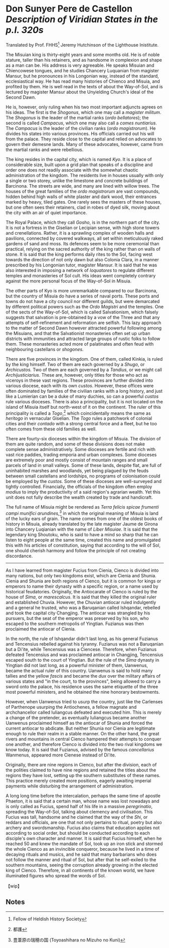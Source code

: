 # Don Sunyer Pere de Castellon *Description of Viridian States in the p.I. 320s*

Translated by Prof. FHHS[^3] Jeremy Hutchinson of the Lighthouse Inistitute.

The Misuian king is thirty-eight years and some months old. He is of noble stature, taller than his retainers, and as handsome in complexion and shape as a man can be. His address is very agreeable. He speaks Misuian and Chiencowese tongues, and he studies Chancery Luquanian from magister Mansur, but he pronounces in his Longonian way, instead of the standard, ecclesiastical way. He has read many histories of Chienco and Misuia, and profited by them. He is well read in the texts of about the Way-of-Sol, and is lectured by magister Mansur about the Unyielding Church's ideal of the Second Dawn.

He is, however, only ruling when his two most important adjuncts agrees on his ideas. The first is the *Shogonus*, which one may call a *magister militum*. The *Shogonus* is the leader of the martial ranks (*ordo bellatores*); the second is called *Campacus*, which one may also call a *comes nuntiarius*. The *Campacus* is the leader of the civilian ranks (*ordo magistrorum*). He divides his states into various provinces. His officials carried out his will from the palace. They reside close to the capital and relied on advocates to govern their demesne lands. Many of these advocates, however, came from the martial ranks and were rebellious.

The king resides in the capital city, which is named *Kyo*. It is a place of considerable size, built upon a grid plan that speaks of a discipline and order one does not readily associate with the somewhat chaotic administration of the kingdom. The residents live in houses usually with only a single or two storey, unlike the limestone and concrete buildings of Barcinona. The streets are wide, and many are lined with willow trees. The houses of the great families of the *ordo magistrorum* are vast compounds, hidden behind high walls of white plaster and dark wood, their entrances marked by heavy, tiled gates. One rarely sees the masters of these houses, but one often sees their retainers, clad in robes of dyed silk, moving about the city with an air of quiet importance.

The Royal Palace, which they call *Gosho*, is in the northern part of the city. It is not a fortress in the Giselian or Lecipian sense, with high stone towers and crenellations. Rather, it is a sprawling complex of wooden halls and pavilions, connected by covered walkways, all set within meticulously raked gardens of sand and moss. Its defences seem to be more ceremonial than practical, relying on the sacred authority of the king rather than on walls of stone. It is said that the king performs daily rites to the Sol, facing west towards the direction of not only dawn but also Colonia Clara, in a manner prescribed by his Longonian tutor, magister Mansur. It is said that he was also interested in imposing a network of *loquatores* to regulate different temples and monasteries of Sol cult. His ideas went completely contrary against the more personal focus of the Way-of-Sol in Misuia.

The other parts of Kyo is more unremarkable compared to our Barcinona, but the country of Misuia do have a series of naval ports. These ports and towns do not have a city council nor different guilds, but were demarcated by different political powers such as the *Ordo Magistri* and the temples. One of the sects of the Way-of-Sol, which is called Salvationism, which falsely suggests that salvation is pre-obtained by a vow of the Three and that any attempts of self-refinement and reformation are selfish. This lazy approach to the matter of Second Dawn however attracted powerful following among the Misuians, and that the Salvationist monasteries often set up urban districts with immunities and attracted large groups of rustic folks to follow them. These monasteries acted more of palatinates and often feud with neighbouring castellans or *shogones.*

There are five provinces in the kingdom. One of them, called Kinkia, is ruled by the king himself. Two of them are each governed by a *Shugo*, or *Archicustos.* Two of them are each governed by a *Tandius*, or we might call *Archijusticiarius.* These are, however, only titles for those who act as viceroys in these vast regions. These provinces are further divided into various diocese, each with its own *custos*. However, these offices were often dominated by families of the civilian ranks with a long history, and just like a Lumierian can be a duke of many duchies, so can a powerful *custos* rule various dioceses. There is also a principality, but it is not located on the island of Misuia itself but north-west of it on the continent. The ruler of this principality is called a *Togo*,[^2] which coincidentally means the same as *heritogo* in vernacular Giselian. The *Togo* rules a patchwork of colonial cities and their *contado* with a strong central force and a fleet, but he too often comes from these old families as well.

There are fourty-six dioceses within the kingdom of Misuia. The division of them are quite random, and some of these divisions does not make complete sense administratively. Some dioceses are fertile and rich with vast rice paddies, trading emporia and urban complexes. Some dioceses are extremely poor and mostly consist of mountain ranges and small parcels of land in small valleys. Some of these lands, despite flat, are full of uninhabited marshes and woodlands, yet being plagued by the feuds between small castellans and lordships, no programs of colonisation could be employed by the *custos.* Some of these dioceses are well-surveyed and tightly controlled. Financially, the officials of the kingdom often employ *modius* to imply the productivity of a said region's agrarian wealth. Yet this unit does not fully describe the wealth created by trade and handicraft.

The full name of Misuia might be rendered as *Terra felicis spicae frumenti campi munifici arundines,*[^1] in which the original meaning of Misuia is land of the lucky ears of grain.  The name comes from one of the oldest books of history in Misuia, already translated by the late magister Jaume de Girona into Chancery Luqianian with the name of *Liber Misuiae*. It is said that the legendary king Shoutoku, who is said to have a mind so sharp that he can listen to eight people at the same time, created this name and promulgated this with his articles of constitution, saying that according to the will of Sol, one should cherish harmony and follow the principle of not creating discordance.

---

As I have learned from magister Fucius from Cienia, Cienco is divided into many nations, but only two kingdoms exist, which are Cienia and Shunia. Cienia and Shunia are both regions of Cienco, but it is common for kings or emperors to name their dynasty with a specific region, or a name used by historical feudatories. Originally, the Antiocarate of Cienco is ruled by the house of *Sima*, or *marescalcus*. It is said that they killed the original ruler and established Chuvia. However, the Chuvian antiocar ruled indulgently and a general he trusted, who was a Baruqanian called Ishqandar, rebelled and took the capital city Changjing. The antiocar was strangled by his pursuers, but the seat of the emperor was preserved by his son, who escaped to the southern metropolis of Yingtian. Fuzianus was then proclaimed the antiocar of Cienia.

In the north, the rule of Ishqandar didn't last long, as his general Fuzianus and Tencensius rebelled against his tyranny. Fuzianus was not a Baruqanian but a Di'ite, while Tencensius was a Ciencese. Therefore, when Fuzianus defeated Tencensius and was proclaimed antiocar in Changjing, Tencensius escaped south to the court of Yingtian. But the rule of the *Sima* dynasty in Yingtian did not last long, as a powerful minister of them, Uanwenus, became the actual ruler of this country. Uanwenus is said to hold many tallies and the yellow *fascis* and became the *dux* over the military affairs of various states and "in the court, to the provinces", being allowed to carry a sword onto the palace, his residence uses the same etiquette of the three most powerful ministers, and he obtained the nine honorary bestowments.

However, when Uanwenus tried to usurp the country, just like the Carlenses of Parthenope usurping the Antiochenes, a fellow magnate and archchancellor called Iuliangcus defeated and executed him. This is merely a change of the pretender, as eventually Iuliangcus became another Uanwenus proclaimed himself as the antiocar of Shunia and forced the current antiocar to abdicate. But neither Shunia nor Cienia are legitimate enough to rule their realm in a stable manner. On the other hand, the great rivers and mountains in central Cienco hampered their attempts to conquer one another, and therefore Cienco is divided into the two rival kingdoms we know today. It is said that Fuzianus, advised by the famous *cancellarius* Wanmenus, appeared more Cienese instead of Di'ite.

Originally, there are nine regions in Cienco, but after the division, each of the polities claimed to have nine regions and retained the titles about the regions they have lost, setting up the southern substitutes of these names. This practice merely created more positions, eagerly awaiting imperial payments while disturbing the arrangement of administration.

A long long time before the intercalation, perhaps the same time of apostle Phaeton, it is said that a certain man, whose name was lost nowadays and is only called as Fucius, spend half of his life in a massive *peregrinatio*, spreading the Way-of-Sol, talking about clemency and civilisation. This Fucius was tall, handsome and he claimed that the way of the *Shi*, or reddars and officials, are one that not only pertains to ritual, poetry but also archery and swordsmanship. Fucius also claims that education applies not according to social order, but should be conducted according to each disciple's own character and manner. It is said that Fucius himself, when he reached 50 and knew the mandate of Sol, took up an iron stick and stormed the whole Cienco as an invincible conqueror, because he lived in a time of decaying rituals and musics, and he said that many barbarians who does not follow the manner and ritual of Sol, but after that he self-exiled to the southern mountains, seeing the corruption already growing in the elected king of Cienco. Therefore, in all continents of the known world, we have illuminated figures who spread the words of Sol.

【wip】

## Notes

[^1]: 豊葦原の瑞穂の国 (Toyoashihara no Mizuho no Kuni)
[^2]: 都護
[^3]: Fellow of Heldish History Society